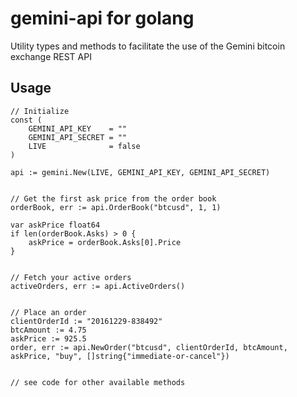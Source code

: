 # gemini-api for golang
Utility types and methods to facilitate the use of the Gemini bitcoin exchange REST API

## Usage

```
// Initialize
const (
	GEMINI_API_KEY    = ""
	GEMINI_API_SECRET = ""
	LIVE              = false
)

api := gemini.New(LIVE, GEMINI_API_KEY, GEMINI_API_SECRET)


// Get the first ask price from the order book
orderBook, err := api.OrderBook("btcusd", 1, 1)

var askPrice float64
if len(orderBook.Asks) > 0 {
	askPrice = orderBook.Asks[0].Price
}


// Fetch your active orders
activeOrders, err := api.ActiveOrders()


// Place an order
clientOrderId := "20161229-838492"
btcAmount := 4.75
askPrice := 925.5
order, err := api.NewOrder("btcusd", clientOrderId, btcAmount, askPrice, "buy", []string{"immediate-or-cancel"})


// see code for other available methods
```
